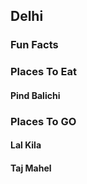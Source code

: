 ## Delhi

### Fun Facts

### Places To Eat
#### Pind Balichi

### Places To GO
#### Lal Kila
#### Taj Mahel
